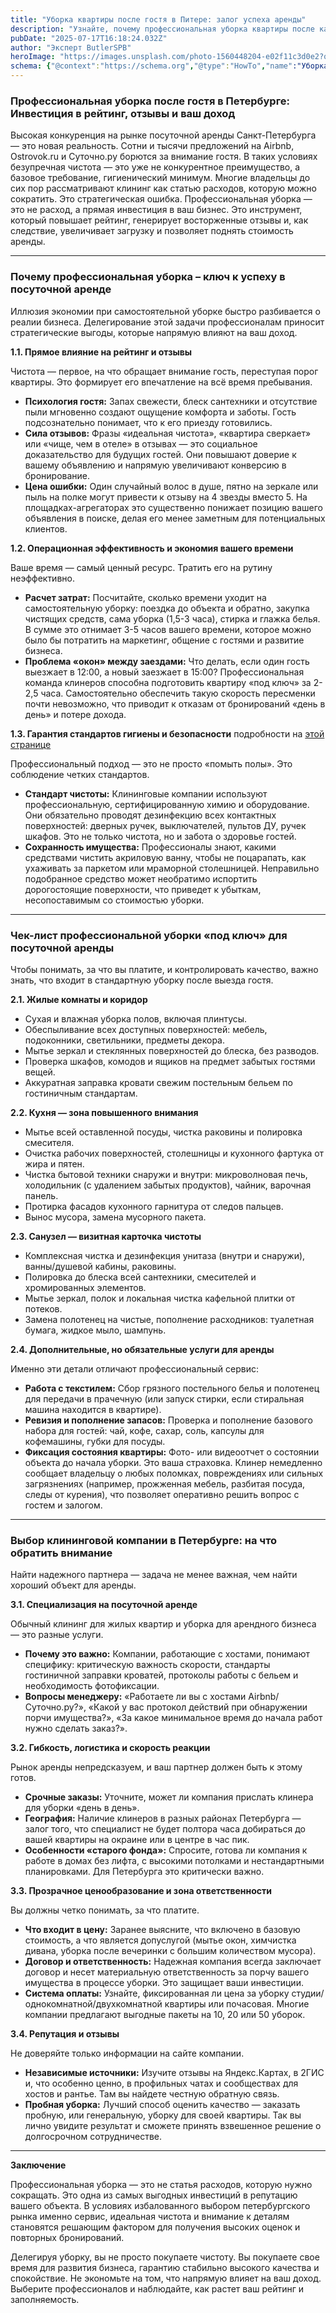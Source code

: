 ```yaml
---
title: "Уборка квартиры после гостя в Питере: залог успеха аренды"
description: "Узнайте, почему профессиональная уборка квартиры после каждого гостя в Санкт-Петербурге — это не роскошь, а необходимость для успешной краткосрочной аренды."
pubDate: "2025-07-17T16:18:24.032Z"
author: "Эксперт ButlerSPB"
heroImage: "https://images.unsplash.com/photo-1560448204-e02f11c3d0e2?q=80&w=2070&auto=format&fit=crop"
schema: {"@context":"https://schema.org","@type":"HowTo","name":"Уборка квартиры после гостя в Питере: залог успеха аренды","description":"Узнайте, почему профессиональная уборка квартиры после каждого гостя в Санкт-Петербурге — это не роскошь, а необходимость для успешной краткосрочной аренды.","image":{"@type":"ImageObject","url":"https://images.unsplash.com/photo-1560448204-e02f11c3d0e2?q=80&w=2070&auto=format&fit=crop"},"aggregateRating":{"@type":"AggregateRating","ratingValue":"4.8","reviewCount":697,"bestRating":"5","worstRating":"1"},"publisher":{"@type":"Organization","name":"Блог ButlerSPB","logo":{"@type":"ImageObject","url":"https://butlerspb-blog.netlify.app/favicon.ico"}},"mainEntityOfPage":{"@type":"WebPage","@id":"https://butlerspb-blog.netlify.app/blog/professionalnaya-uborka-kvartiry-posle-kazhdogo-gostya-v-pitere/"}}
---
```


### **Профессиональная уборка после гостя в Петербурге: Инвестиция в рейтинг, отзывы и ваш доход**

Высокая конкуренция на рынке посуточной аренды Санкт-Петербурга — это новая реальность. Сотни и тысячи предложений на Airbnb, Ostrovok.ru и Суточно.ру борются за внимание гостя. В таких условиях безупречная чистота — это уже не конкурентное преимущество, а базовое требование, гигиенический минимум. Многие владельцы до сих пор рассматривают клининг как статью расходов, которую можно сократить. Это стратегическая ошибка. Профессиональная уборка — это не расход, а прямая инвестиция в ваш бизнес. Это инструмент, который повышает рейтинг, генерирует восторженные отзывы и, как следствие, увеличивает загрузку и позволяет поднять стоимость аренды.

---

### **Почему профессиональная уборка – ключ к успеху в посуточной аренде**

Иллюзия экономии при самостоятельной уборке быстро разбивается о реалии бизнеса. Делегирование этой задачи профессионалам приносит стратегические выгоды, которые напрямую влияют на ваш доход.

**1.1. Прямое влияние на рейтинг и отзывы**

Чистота — первое, на что обращает внимание гость, переступая порог квартиры. Это формирует его впечатление на всё время пребывания.

*   **Психология гостя:** Запах свежести, блеск сантехники и отсутствие пыли мгновенно создают ощущение комфорта и заботы. Гость подсознательно понимает, что к его приезду готовились.
*   **Сила отзывов:** Фразы «идеальная чистота», «квартира сверкает» или «чище, чем в отеле» в отзывах — это социальное доказательство для будущих гостей. Они повышают доверие к вашему объявлению и напрямую увеличивают конверсию в бронирование.
*   **Цена ошибки:** Один случайный волос в душе, пятно на зеркале или пыль на полке могут привести к отзыву на 4 звезды вместо 5. На площадках-агрегаторах это существенно понижает позицию вашего объявления в поиске, делая его менее заметным для потенциальных клиентов.

**1.2. Операционная эффективность и экономия вашего времени**

Ваше время — самый ценный ресурс. Тратить его на рутину неэффективно.

*   **Расчет затрат:** Посчитайте, сколько времени уходит на самостоятельную уборку: поездка до объекта и обратно, закупка чистящих средств, сама уборка (1,5-3 часа), стирка и глажка белья. В сумме это отнимает 3-5 часов вашего времени, которое можно было бы потратить на маркетинг, общение с гостями и развитие бизнеса.
*   **Проблема «окон» между заездами:** Что делать, если один гость выезжает в 12:00, а новый заезжает в 15:00? Профессиональная команда клинеров способна подготовить квартиру «под ключ» за 2-2,5 часа. Самостоятельно обеспечить такую скорость пересменки почти невозможно, что приводит к отказам от бронирований «день в день» и потере дохода.

**1.3. Гарантия стандартов гигиены и безопасности** подробности на <a href="https://butlerspb.ru/rent" target="_blank" rel="nofollow">этой странице</a>

Профессиональный подход — это не просто «помыть полы». Это соблюдение четких стандартов.

*   **Стандарт чистоты:** Клининговые компании используют профессиональную, сертифицированную химию и оборудование. Они обязательно проводят дезинфекцию всех контактных поверхностей: дверных ручек, выключателей, пультов ДУ, ручек шкафов. Это не только чистота, но и забота о здоровье гостей.
*   **Сохранность имущества:** Профессионалы знают, какими средствами чистить акриловую ванну, чтобы не поцарапать, как ухаживать за паркетом или мраморной столешницей. Неправильно подобранное средство может необратимо испортить дорогостоящие поверхности, что приведет к убыткам, несопоставимым со стоимостью уборки.

---

### **Чек-лист профессиональной уборки «под ключ» для посуточной аренды**

Чтобы понимать, за что вы платите, и контролировать качество, важно знать, что входит в стандартную уборку после выезда гостя.

**2.1. Жилые комнаты и коридор**

*   Сухая и влажная уборка полов, включая плинтусы.
*   Обеспыливание всех доступных поверхностей: мебель, подоконники, светильники, предметы декора.
*   Мытье зеркал и стеклянных поверхностей до блеска, без разводов.
*   Проверка шкафов, комодов и ящиков на предмет забытых гостями вещей.
*   Аккуратная заправка кровати свежим постельным бельем по гостиничным стандартам.

**2.2. Кухня — зона повышенного внимания**

*   Мытье всей оставленной посуды, чистка раковины и полировка смесителя.
*   Очистка рабочих поверхностей, столешницы и кухонного фартука от жира и пятен.
*   Чистка бытовой техники снаружи и внутри: микроволновая печь, холодильник (с удалением забытых продуктов), чайник, варочная панель.
*   Протирка фасадов кухонного гарнитура от следов пальцев.
*   Вынос мусора, замена мусорного пакета.

**2.3. Санузел — визитная карточка чистоты**

*   Комплексная чистка и дезинфекция унитаза (внутри и снаружи), ванны/душевой кабины, раковины.
*   Полировка до блеска всей сантехники, смесителей и хромированных элементов.
*   Мытье зеркал, полок и локальная чистка кафельной плитки от потеков.
*   Замена полотенец на чистые, пополнение расходников: туалетная бумага, жидкое мыло, шампунь.

**2.4. Дополнительные, но обязательные услуги для аренды**

Именно эти детали отличают профессиональный сервис:

*   **Работа с текстилем:** Сбор грязного постельного белья и полотенец для передачи в прачечную (или запуск стирки, если стиральная машина находится в квартире).
*   **Ревизия и пополнение запасов:** Проверка и пополнение базового набора для гостей: чай, кофе, сахар, соль, капсулы для кофемашины, губки для посуды.
*   **Фиксация состояния квартиры:** Фото- или видеоотчет о состоянии объекта до начала уборки. Это ваша страховка. Клинер немедленно сообщает владельцу о любых поломках, повреждениях или сильных загрязнениях (например, прожженная мебель, разбитая посуда, следы от курения), что позволяет оперативно решить вопрос с гостем и залогом.

---

### **Выбор клининговой компании в Петербурге: на что обратить внимание**

Найти надежного партнера — задача не менее важная, чем найти хороший объект для аренды.

**3.1. Специализация на посуточной аренде**

Обычный клининг для жилых квартир и уборка для арендного бизнеса — это разные услуги.

*   **Почему это важно:** Компании, работающие с хостами, понимают специфику: критическую важность скорости, стандарты гостиничной заправки кроватей, протоколы работы с бельем и необходимость фотофиксации.
*   **Вопросы менеджеру:** «Работаете ли вы с хостами Airbnb/Суточно.ру?», «Какой у вас протокол действий при обнаружении порчи имущества?», «За какое минимальное время до начала работ нужно сделать заказ?».

**3.2. Гибкость, логистика и скорость реакции**

Рынок аренды непредсказуем, и ваш партнер должен быть к этому готов.

*   **Срочные заказы:** Уточните, может ли компания прислать клинера для уборки «день в день».
*   **География:** Наличие клинеров в разных районах Петербурга — залог того, что специалист не будет полтора часа добираться до вашей квартиры на окраине или в центре в час пик.
*   **Особенности «старого фонда»:** Спросите, готова ли компания к работе в домах без лифта, с высокими потолками и нестандартными планировками. Для Петербурга это критически важно.

**3.3. Прозрачное ценообразование и зона ответственности**

Вы должны четко понимать, за что платите.

*   **Что входит в цену:** Заранее выясните, что включено в базовую стоимость, а что является допуслугой (мытье окон, химчистка дивана, уборка после вечеринки с большим количеством мусора).
*   **Договор и ответственность:** Надежная компания всегда заключает договор и несет материальную ответственность за порчу вашего имущества в процессе уборки. Это защищает ваши инвестиции.
*   **Система оплаты:** Узнайте, фиксированная ли цена за уборку студии/однокомнатной/двухкомнатной квартиры или почасовая. Многие компании предлагают выгодные пакеты на 10, 20 или 50 уборок.

**3.4. Репутация и отзывы**

Не доверяйте только информации на сайте компании.

*   **Независимые источники:** Изучите отзывы на Яндекс.Картах, в 2ГИС и, что особенно ценно, в профильных чатах и сообществах для хостов и рантье. Там вы найдете честную обратную связь.
*   **Пробная уборка:** Лучший способ оценить качество — заказать пробную, или генеральную, уборку для своей квартиры. Так вы лично увидите результат и сможете принять взвешенное решение о долгосрочном сотрудничестве.

---

**Заключение**

Профессиональная уборка — это не статья расходов, которую нужно сокращать. Это одна из самых выгодных инвестиций в репутацию вашего объекта. В условиях избалованного выбором петербургского рынка именно сервис, идеальная чистота и внимание к деталям становятся решающим фактором для получения высоких оценок и повторных бронирований.

Делегируя уборку, вы не просто покупаете чистоту. Вы покупаете свое время для развития бизнеса, гарантию стабильно высокого качества и спокойствие. Не экономьте на том, что напрямую влияет на ваш доход. Выберите профессионалов и наблюдайте, как растет ваш рейтинг и заполняемость.